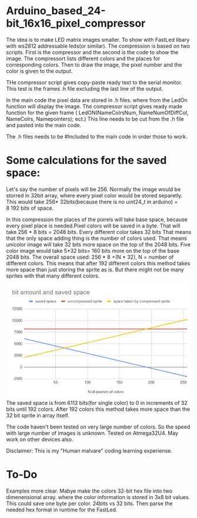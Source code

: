 # Arduino_based_24-bit_16x16_pixel_compressor

 The idea is to make LED matrix images smaller. To show with FastLed libary with ws2812 addressable leds(or similar). The compression is based on two scripts. First is the compressor and the second is the code to show the image. The compressort lists different colors and the places for corresponding colors.  Then to draw the image, the pixel number and the color is given to the output.


THe compressor script gives copy-paste ready text to the serial monitor. This test is the frames .h file excluding the last line of the output. 

In the main code the pixel data are stored in .h files. where from the LedOn function will display the image. 
The compressor script gives ready made function for the given frame ( LedON(NameColrsNum, NameNumOfDiffCol, NameColrs, Namepointers); ect.) This line needs to be cut from the .h file and pasted into the main code.  

The .h files needs to be #Included to the main code in order those to work. 

# Some calculations for the saved space:

Let's say the number of pixels will be 256. Normally the image would be  storred in 32bit array, where every pixel color would be stored separetly. This would take 256* 32bits(because there is no uint24_t in arduino) =  ‭8 192‬ bits of space.  
 
 In this compression the places of the pixrels will take base space, because every pixel place is needed.Pixel colors will be saved in a byte. That will take 256 * 8 bits = 2048 bits.
Every different color takes 32 bits That means that the only space adding thing is the number of colors used.  That means unicolor image will take 32 bits more space on the top of the 2048 bits. Five color image would take 5*32 bits= 160 bits  more on the top of the base 2048 bits.  The overall space  used: 256 * 8 +(N * 32), N = number of different colors. This means that after 192 different colors this method takes more space than just storing the sprite as is. But there might not be many sprites with that many different colors.


 
 ![](Git/calc.jpg) 
  The saved space is from 6112 bits(for single color) to 0 in increments of 32 bits until 192 colors. After 192 colors this method takes more space than the 32 bit sprite in array itself. 
  
  
The code haven't been tested on very large number of colors. So the speed with large number of images is unknown. 
Tested on Atmega32U4. May work on other devices also. 

Disclaimer: This is my "Human malvare" coding learning experiense. 

# To-Do
Examples more clear.
Mabye make the colors 32-bit hex file into two dimenensional array. where the color information is stored in 3x8 bit values. This could save one byte per color. 24bits vs 32 bits. Then parse the needed hex format in runtime for the FastLed.
